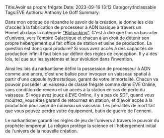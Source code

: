 Title:Avoir sa propre frégate
Date: 2023-09-16 13:12
Category:Inclassable
Tags:EVE
Authors: Anthony Le Goff
Summary:

Dans mon optique de répandre le savoir de la création, je donne les clés d'accès à la fabrication de processeur à ADN basique à travers un HomeLab dans la catégorie ["Biohacking"](https://legoffant.github.io/category/biohacking.html). C'est à dire que l'on va basculer d'univers, vers l'empire Galactique et chacun à un droit de détenir son propre hébergement qui fait office de station et usine de production. La question est donc quoi produire? Si vous avez accès à des capacités de production infini il faut bien sur définir des règles de conception. Il y a des lois, tel que sur les systèmes et leur évolution dans l'invention. 

Ainsi les lois du narkantisme défini la possession de processeur à ADN comme une ancre, c'est une balise pour invoquer un vaisseau spatial à partir d'une capsule hydrostatique, garant de votre immortalité. Chacun va pouvoir posséder un vaisseau de classé frégate comme dans EVE Online, sans condition de revenu et un accès à la station en cas de perte du vaisseau. Si vous avez jouez à EVE Online, il y a pas de SDF, quand vous mourrez, vous êtes garanti de retournez en station, et d'avoir accès à la production pour avoir de nouveau un vaisseau. Les pénalités de mort fait que vous pouvez perdre votre équipement, butin de guerre de l'ennemi. 

Le narkantisme garanti les règles de jeu de l'univers à travers le pouvoir du prophète-empereur. La religion protège la science et l'hébergement initial de l'univers de la nouvelle création. 